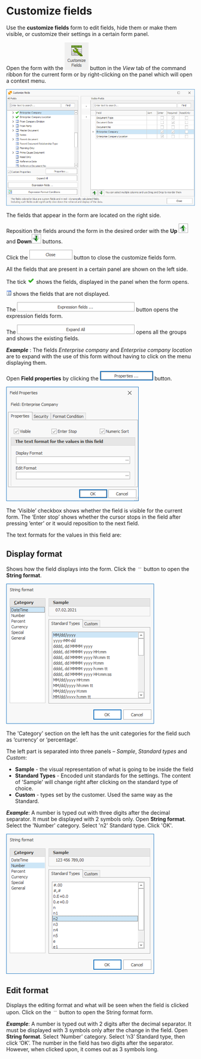 # Customize fields
Use the <b>customize fields</b> form to edit fields, hide them or make them visible, or customize their settings in a certain form panel.

Open the form with the ![Customize fields icon](pictures/customize-ficon.png) button in the *View* tab of the command ribbon for the current form or by right-clicking on the panel which will open a context menu.

![Customize fields form](pictures/customize-fform.png)

The fields that appear in the form are located on the right side.

Reposition the fields around the form in the desired order with the **Up** ![Up arrow](pictures/up-arrow.png) and **Down**![Down arrow](pictures/down-arrow.png) buttons.

Click the ![Close button](pictures/close-button.png) button to close the customize fields form. 

All the fields that are present in a certain panel are shown on the left side.

The tick ![Tick](pictures/tick-show.png) shows the fields, displayed in the panel when the form opens.

![Invisible](pictures/invisible.png) shows the fields that are not displayed. 

The ![Expression fields button](pictures/expression-fbutton.png) button opens the expression fields form.

The ![Expand all button](pictures/expand-abutton.png) opens all the groups and shows the existing fields.

***Example*** : 
The fields *Enterprise company* and *Enterprise company location* are to expand with the use of this form without having to click on the menu displaying them.

Open <b>Field properties</b> by clicking the ![Properties button](pictures/propertiesbutton.png) button.

![Field properties form](pictures/fp-form.png)  

The ‘Visible’ checkbox shows whether the field is visible for the current form.
The ‘Enter stop’ shows whether the cursor stops in the field after pressing ’enter’ or it would reposition to the next field.

The text formats for the values in this field are:

## <b>Display format</b>
Shows how the field displays into the form.
Click the ![Dots button](pictures/dots.png)   button to open the <b>String format</b>. 

![String format datetime](pictures/sf-datetime.png)
 
The 'Category' section on the left has the unit categories for the field such as ‘currency’ or ‘percentage’.

The left part is separated into three panels – *Sample*, *Standard types* and *Custom*:

- <b>Sample</b> - the visual representation of what is going to be inside the field
- <b>Standard Types</b> - Encoded unit standards for the settings. The content of 'Sample' will change right after clicking on the standard type of choice.
- <b>Custom</b> - types set by the customer. Used the same way as the Standard. 

***Example***:
A number is typed out with three digits after the decimal separator. It must be displayed with 2 symbols only.
Open <b>String format</b>. Select the 'Number' category.
Select 'n2' Standard type.
Click 'OK'.

![String format numbers](pictures/sf-numbers.png)

## Edit format
Displays the editing format and what will be seen when the field is clicked upon.
Click on the ![dots button](pictures/dots.png) button to open the String format form.

 ***Example***:
A number is typed out with 2 digits after the decimal separator. It must be displayed with 3 symbols only after the change in the field. 
Open <b>String format</b>. Select ‘Number’ category. Select ‘n3’ Standard type, then click ‘OK’.
The number in the field has two digits after the separator. However, when clicked upon, it comes out as 3 symbols long.
